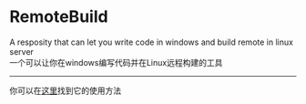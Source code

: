 # RemoteBuild
A resposity that can let you write code in windows and build remote in linux server  
一个可以让你在windows编写代码并在Linux远程构建的工具
****
你可以在[这里](https://www.lltouchingfish.com/article/212be847-332a-800e-a526-caa5a028f96e)找到它的使用方法
